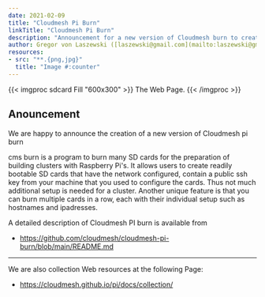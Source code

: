 ```yaml
---
date: 2021-02-09
title: "Cloudmesh Pi Burn"
linkTitle: "Cloudmesh Pi Burn"
description: "Announcement for a new version of Cloudmesh burn to create multiple SDCards for Raspberry Pi clusters."
author: Gregor von Laszewski ([laszewski@gmail.com](mailto:laszewski@gmail.com)) [laszewski.github.io](https://laszewski.github.io)
resources:
- src: "**.{png,jpg}"
  title: "Image #:counter"
---
```


{{< imgproc sdcard Fill "600x300" >}}
The Web Page.
{{< /imgproc >}}

## Anouncement

We are happy to announce the creation of a new version of Cloudmesh pi burn 

cms burn is a program to burn many SD cards for the preparation of building 
clusters with Raspberry Pi's. It allows users to create readily bootable 
SD cards that have the network configured, contain a public ssh key from your 
machine that you used to configure the cards. Thus not much additional setup 
is needed for a cluster. Another unique feature is that you can burn multiple 
cards in a row, each with their individual setup such as hostnames and ipadresses.

A detailed description of Cloudmesh PI burn is available from 

* <https://github.com/cloudmesh/cloudmesh-pi-burn/blob/main/README.md>

---

We are also collection Web resources at the following Page:

* <https://cloudmesh.github.io/pi/docs/collection/>


